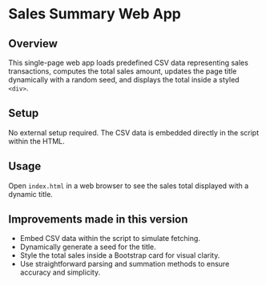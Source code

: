 # Sales Summary Web App

## Overview
This single-page web app loads predefined CSV data representing sales transactions, computes the total sales amount, updates the page title dynamically with a random seed, and displays the total inside a styled `<div>`.

## Setup
No external setup required. The CSV data is embedded directly in the script within the HTML.

## Usage
Open `index.html` in a web browser to see the sales total displayed with a dynamic title.

## Improvements made in this version
- Embed CSV data within the script to simulate fetching.
- Dynamically generate a seed for the title.
- Style the total sales inside a Bootstrap card for visual clarity.
- Use straightforward parsing and summation methods to ensure accuracy and simplicity.